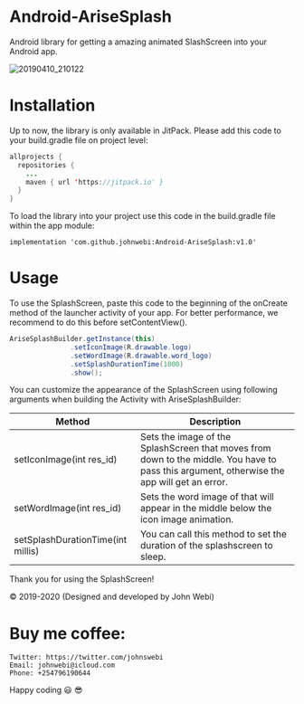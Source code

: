 # Android-AriseSplash
Android library for getting a amazing animated SlashScreen into your Android app.



![20190410_210122](https://user-images.githubusercontent.com/48721096/55905578-f4d35700-5bda-11e9-933c-7d54f18ed19b.gif)





# Installation
Up to now, the library is only available in JitPack. Please add this code to your build.gradle file on project level:

```java
allprojects {
  repositories {
    ...
    maven { url 'https://jitpack.io' }
  }
}
```

To load the library into your project use this code in the build.gradle file within the app module:

    implementation 'com.github.johnwebi:Android-AriseSplash:v1.0'

# Usage
To use the SplashScreen, paste this code to the beginning of the onCreate method of the launcher activity of your app. For better performance, we recommend to do this before setContentView().

 ```java
AriseSplashBuilder.getInstance(this)
                .setIconImage(R.drawable.logo)
                .setWordImage(R.drawable.word_logo)
                .setSplashDurationTime(1000)
                .show();
```

You can customize the appearance of the SplashScreen using following arguments when building the Activity with AriseSplashBuilder:

Method | Description
------------ | -------------
setIconImage(int res_id) | Sets the image of the SplashScreen that moves from down to the middle. You have to pass this argument, otherwise the app will get an error.
setWordImage(int res_id) | Sets the word image of that will appear in the middle below the icon image animation.
setSplashDurationTime(int millis) | You can call this method to set the duration of the splashscreen to sleep.

Thank you for using the SplashScreen!

© 2019-2020 (Designed and developed by John Webi)

# Buy me coffee:
    Twitter: https://twitter.com/johnswebi
    Email: johnwebi@icloud.com
    Phone: +254796190644
    
    
Happy coding :smiley: :sunglasses:
